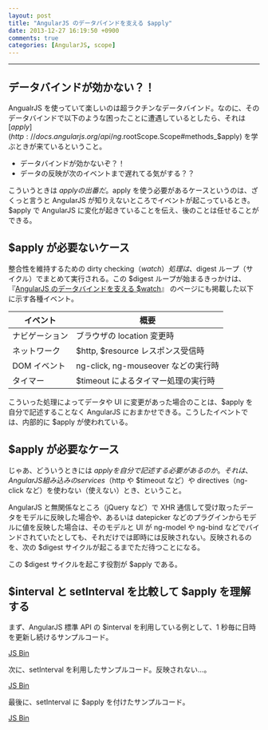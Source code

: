 ```yaml
---
layout: post
title: "AngularJS のデータバインドを支える $apply"
date: 2013-12-27 16:19:50 +0900
comments: true
categories: [AngularJS, scope]
---
```

---
## データバインドが効かない？！

AngualrJS を使っていて楽しいのは超ラクチンなデータバインド。なのに、そのデータバインドで以下のような困ったことに遭遇しているとしたら、それは [$apply](http://docs.angularjs.org/api/ng.$rootScope.Scope#methods_$apply) を学ぶときが来ているということ。

* データバインドが効かないぞ？！
* データの反映が次のイベントまで遅れてる気がする？？

こういうときは $apply の出番だ。$apply を使う必要があるケースというのは、ざくっと言うと AngularJS が知りえないところでイベントが起こっているとき。$apply で AngularJS に変化が起きていることを伝え、後のことは任せることができる。

<!-- more -->

## $apply が必要ないケース

整合性を維持するための dirty checking（$watch）処理は、$digest ループ（サイクル）でまとめて実行される。この $digest ループが始まるきっかけは、『[AngularJS のデータバインドを支える $watch](/blog/2013/12/13/angularjs-watch/)』 のページにも掲載した以下に示す各種イベント。

イベント | 概要
--- | ---
ナビゲーション | ブラウザの location 変更時
ネットワーク | $http, $resource レスポンス受信時
DOM イベント | ng-click, ng-mouseover などの実行時
タイマー | $timeout によるタイマー処理の実行時

こういった処理によってデータや UI に変更があった場合のことは、$apply を自分で記述することなく AngularJS におまかせできる。こうしたイベントでは、内部的に $apply が使われている。

## $apply が必要なケース

じゃあ、どういうときには $apply を自分で記述する必要があるのか。それは、AngularJS 組み込みの services（$http や $timeout など）や directives（ng-click など）を使わない（使えない）とき、ということ。

AngularJS と無関係なところ（jQuery など）で XHR 通信して受け取ったデータをモデルに反映した場合や、あるいは datepicker などのプラグインからモデルに値を反映した場合は、そのモデルと UI が ng-model や ng-bind などでバインドされていたとしても、それだけでは即時には反映されない。反映されるのを、次の $digest サイクルが起こるまでただ待つことになる。

この $digest サイクルを起こす役割が $apply である。

## $interval と setInterval を比較して $apply を理解する

まず、AngularJS 標準 API の $interval を利用している例として、1 秒毎に日時を更新し続けるサンプルコード。

<a class="jsbin-embed" href="http://jsbin.com/OkuhUXud/8/embed?js,output">JS Bin</a><script src="http://static.jsbin.com/js/embed.js"></script>

次に、setInterval を利用したサンプルコード。反映されない…。

<a class="jsbin-embed" href="http://jsbin.com/OkuhUXud/9/embed?js,output">JS Bin</a><script src="http://static.jsbin.com/js/embed.js"></script>

最後に、setInterval に $apply を付けたサンプルコード。

<a class="jsbin-embed" href="http://jsbin.com/OkuhUXud/2/embed?js,output">JS Bin</a><script src="http://static.jsbin.com/js/embed.js"></script>
